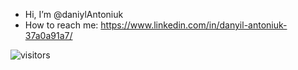 - Hi, I’m @daniylAntoniuk
- How to reach me: https://www.linkedin.com/in/danyil-antoniuk-37a0a91a7/

<!---
daniylAntoniuk/daniylAntoniuk is a ✨ special ✨ repository because its `README.md` (this file) appears on your GitHub profile.
You can click the Preview link to take a look at your changes.
--->
![visitors](https://visitor-badge.laobi.icu/badge?page_id=daniylAntoniuk.visitor-badge)
